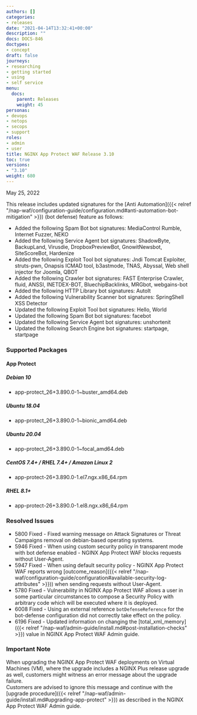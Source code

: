 ```yaml
---
authors: []
categories:
- releases
date: "2021-04-14T13:32:41+00:00"
description: ""
docs: DOCS-846
doctypes:
- concept
draft: false
journeys:
- researching
- getting started
- using
- self service
menu:
  docs:
    parent: Releases
    weight: 45
personas:
- devops
- netops
- secops
- support
roles:
- admin
- user
title: NGINX App Protect WAF Release 3.10
toc: true
versions:
- "3.10"
weight: 680
---
```


May 25, 2022 

This release includes updated signatures for the [Anti Automation]({{< relref "/nap-waf/configuration-guide/configuration.md#anti-automation-bot-mitigation" >}}) (bot defense) feature as follows:

- Added the following Spam Bot bot signatures: MediaControl Rumble, Internet Fuzzer, NEKO
- Added the following Service Agent bot signatures: ShadowByte, BackupLand, Virusdie, DropboxPreviewBot, GnowitNewsbot, SiteScoreBot, Hardenize
- Added the following Exploit Tool bot signatures: Jndi Tomcat Exploiter, struts-pwn, Onapsis ICMAD tool, b3astmode, TNAS, Abyssal, Web shell injector for Joomla, QBOT
- Added the following Crawler bot signatures: FAST Enterprise Crawler, fluid, ANSSI, INETDEX-BOT, BluechipBacklinks, MRGbot, webgains-bot
- Added the following HTTP Library bot signatures: AutoIt
- Added the following Vulnerability Scanner bot signatures: SpringShell XSS Detector
- Updated the following Exploit Tool bot signatures: Hello, World
- Updated the following Spam Bot bot signatures: facebot
- Updated the following Service Agent bot signatures: unshortenit
- Updated the following Search Engine bot signatures: startpage, startpage

### Supported Packages

#### App Protect

##### Debian 10

- app-protect_26+3.890.0-1~buster_amd64.deb

##### Ubuntu 18.04

- app-protect_26+3.890.0-1~bionic_amd64.deb

##### Ubuntu 20.04

- app-protect_26+3.890.0-1~focal_amd64.deb

##### CentOS 7.4+ / RHEL 7.4+ / Amazon Linux 2

- app-protect-26+3.890.0-1.el7.ngx.x86_64.rpm

##### RHEL 8.1+

- app-protect-26+3.890.0-1.el8.ngx.x86_64.rpm

### Resolved Issues

- 5800 Fixed - Fixed warning message on Attack Signatures or Threat Campaigns removal on debian-based operating systems.
- 5946 Fixed - When using custom security policy in transparent mode with bot defense enabled - NGINX App Protect WAF blocks requests without User-Agent.
- 5947 Fixed - When using default security policy - NGINX App Protect WAF reports wrong [outcome_reason]({{< relref "/nap-waf/configuration-guide/configuration#available-security-log-attributes" >}})) when sending requests without User-Agent.
- 5780 Fixed - Vulnerability in NGINX App Protect WAF allows a user in some particular circumstances to compose a Security Policy with arbitrary code which will be executed where it is deployed.
- 6008 Fixed - Using an external reference `botDefenseReference` for the bot-defense configuration did not correctly take effect on the policy.
- 6196 Fixed - Updated information on changing the [total_xml_memory]({{< relref "/nap-waf/admin-guide/install.md#post-installation-checks" >}}) value in NGINX App Protect WAF Admin guide.

### **Important Note**

When upgrading the NGINX App Protect WAF deployments on Virtual Machines (VM), where the upgrade includes a NGINX Plus release upgrade as well, customers might witness an error message about the upgrade failure.<br>
Customers are advised to ignore this message and continue with the [upgrade procedure]({{< relref "/nap-waf/admin-guide/install.md#upgrading-app-protect" >}}) as described in the NGINX App Protect WAF Admin guide.
